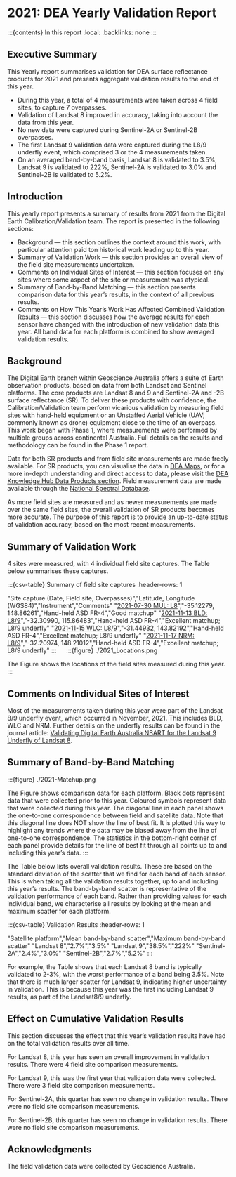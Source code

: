 # 2021: DEA Yearly Validation Report

:::{contents} In this report
:local:
:backlinks: none
:::

## Executive Summary

This Yearly report summarises validation for DEA surface reflectance products for 2021
and presents aggregate validation results to the end of this year.

* During this year, a total of 4 measurements were taken across 4 field sites, to capture 7 overpasses.
* Validation of Landsat 8 improved in accuracy, taking into account the data from this year.
* No new data were captured during Sentinel-2A or Sentinel-2B overpasses.
* The first Landsat 9 validation data were captured during the L8/9 underfly event, which comprised 3 or the 4 measurements taken.
* On an averaged band-by-band basis, Landsat 8 is validated to 3.5%, Landsat 9 is validated to 222%, Sentinel-2A is validated to 3.0% and Sentinel-2B is validated to 5.2%.

## Introduction

This yearly report presents a summary of results from 2021 from the Digital Earth
Calibration/Validation team. The report is presented in the following sections:

* Background &mdash; this section outlines the context around this work, with particular attention paid ton historical work leading up to this year.
* Summary of Validation Work &mdash; this section provides an overall view of the field site measurements undertaken.
* Comments on Individual Sites of Interest &mdash; this section focuses on any sites where some aspect of the site or measurement was atypical.
* Summary of Band-by-Band Matching &mdash; this section presents comparison data for this year’s results, in the context of all previous results.
* Comments on How This Year’s Work Has Affected Combined Validation Results &mdash; this section discusses how the average results for each sensor have changed with the introduction of new validation data this year. All band data for each platform is combined to show averaged validation results.

## Background

The Digital Earth branch within Geoscience Australia offers a suite of Earth observation products, based on data from
both Landsat and Sentinel platforms. The core products are Landsat 8 and 9 and Sentinel-2A and -2B surface reflectance (SR).
To deliver these products with confidence, the Calibration/Validation team perform vicarious validation
by measuring field sites with hand-held equipment or an Unstaffed Aerial Vehicle (UAV; commonly known as drone) equipment
close to the time of an overpass. This work began with Phase 1, where measurements were performed by multiple groups
across continental Australia. Full details on the results and methodology can be found in the Phase 1 report.

Data for both SR products and from field site measurements are made freely available. For SR products, you can visualise
the data in [DEA Maps](https://maps.dea.ga.gov.au/), or for a more in-depth understanding and direct access to data, please visit the [DEA Knowledge Hub Data Products section](https://knowledge.dea.ga.gov.au/data/). Field measurement data are made available through the [National Spectral Database](https://www.ga.gov.au/scientific-topics/dea/dea-data-and-products/national-spectral-database).

As more field sites are measured and as newer measurements are made over the same field sites, the overall validation of
SR products becomes more accurate. The purpose of this report is to provide an up-to-date status of validation accuracy,
based on the most recent measurements.
 
## Summary of Validation Work

4 sites were measured, with 4 individual field site captures. The Table below summarises these captures.

:::{csv-table} Summary of field site captures
:header-rows: 1

"Site capture (Date, Field site, Overpasses)","Latitude, Longitude (WGS84)","Instrument","Comments"
"<a href='/validation/site-report/2021-07-30-MUL/'>2021-07-30 MUL: L8</a>","-35.12279, 148.86261","Hand-held ASD FR-4","Good matchup"
"<a href='/validation/site-report/2021-11-13-BLD/'>2021-11-13 BLD: L8/9</a>","-32.30990, 115.86483","Hand-held ASD FR-4","Excellent matchup; L8/9 underfly"
"<a href='/validation/site-report/2021-11-15-WLC/'>2021-11-15 WLC: L8/9</a>","-31.44932, 143.82192","Hand-held ASD FR-4","Excellent matchup; L8/9 underfly"
"<a href='/validation/site-report/2021-11-17-NRM/'>2021-11-17 NRM: L8/9</a>","-32.20974, 148.21012","Hand-held ASD FR-4","Excellent matchup; L8/9 underfly"
:::
 
:::{figure} ./2021_Locations.png

The Figure shows the locations of the field sites measured during this year.
::: 

## Comments on Individual Sites of Interest

Most of the measurements taken during this year were part of the Landsat 8/9 underfly event, which occurred in November, 2021.
This includes BLD, WLC and NRM. Further details on the underfly results can be found in the journal article: <a href="https://doi.org/10.3390/rs16071233">Validating Digital Earth Australia NBART for the Landsat 9 Underfly of Landsat 8</a>.
     
## Summary of Band-by-Band Matching

:::{figure} ./2021-Matchup.png

The Figure shows comparison data for each platform. Black dots represent data that were collected prior to this year.
Coloured symbols represent data that were collected during this year. The diagonal line in each panel shows the
one-to-one correspondence between field and satellite data. Note that this diagonal line does NOT show the line of best
fit. It is plotted this way to highlight any trends where the data may be biased away from the line of one-to-one
correspondence. The statistics in the bottom-right corner of each panel provide details for the line of best fit
through all points up to and including this year’s data.
:::

The Table below lists overall validation results. These are based on the standard deviation of the scatter that we find
for each band of each sensor. This is when taking all the validation results together, up to and including this year’s
results. The band-by-band scatter is representative of the validation performance of each band. Rather than providing
values for each individual band, we characterise all results by looking at the mean and maximum scatter for each
platform.

:::{csv-table} Validation Results
:header-rows: 1

"Satellite platform","Mean band-by-band scatter","Maximum band-by-band scatter"
"Landsat 8","2.7%","3.5%"
"Landsat 9","38.5%","222%"
"Sentinel-2A","2.4%","3.0%"
"Sentinel-2B","2.7%","5.2%"
:::

For example, the Table shows that each Landsat 8 band is typically validated to 2-3%, with the worst performance
of a band being 3.5%. Note that there is much larger scatter for Landsat 9, indicating higher uncertainty in validation.
This is because this year was the first including Landsat 9 results, as part of the Landsat8/9 underfly.

## Effect on Cumulative Validation Results

This section discusses the effect that this year’s validation results have had on the total validation
results over all time.

For Landsat 8, this year has seen an overall improvement in validation results. There were 4 field site comparison
measurements.

For Landsat 9, this was the first year that validation data were collected. There were 3 field site comparison
measurements.

For Sentinel-2A, this quarter has seen no change in validation results. There were no field site comparison
measurements.

For Sentinel-2B, this quarter has seen no change in validation results. There were no field site comparison
measurements.

## Acknowledgments
 
The field validation data were collected by Geoscience Australia. 

